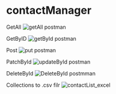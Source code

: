 # contactManager


GetAll
![getAll postman](https://user-images.githubusercontent.com/80045274/195435393-af0f3c30-cc1b-4f7f-85c4-3ada4610fd67.JPG)


GetByID
![getById postman](https://user-images.githubusercontent.com/80045274/195435399-c28d7854-8a70-499b-bf93-5b69fa738d1f.JPG)


Post
![put postman](https://user-images.githubusercontent.com/80045274/195435405-3e440875-b010-42e4-a158-c94be85870de.JPG)


PatchById
![updateById postman](https://user-images.githubusercontent.com/80045274/195435382-a967e8b8-1e88-4c1e-a47b-24e7a72fc913.JPG)


DeleteById
![DeleteById postmman](https://user-images.githubusercontent.com/80045274/195435390-4af6b31e-4e09-4efb-9bbc-ce0c5c74f5db.JPG)


Collections to .csv filr
![contactList_excel](https://user-images.githubusercontent.com/80045274/195435387-5d4284c8-d4f1-4221-8b08-51e636b01b49.JPG)





